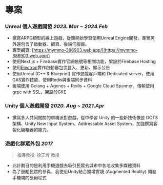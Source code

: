 # 專案

### Unreal 個人遊戲開發  *2023. Mar ~ 2024.Feb*
-  撰寫ARPG類型的線上遊戲，從頭開始學習使用Unreal Engine開發，專案另外還包含了啟動器、網頁、後端伺服器。
-  專案網頁: [https://mymmo-386903.web.app/](https://mymmo-386903.web.app/)
-  使用Next.js + Firebase實作官網帳號等相關功能，架設於Firebase Hosting
-  使用[Electron](https://www.electronjs.org/)實作啟動器包含登入、更新、顯示公告
-  使用Unreal (C++ & Blueprint) 實作遊戲客戶端和 Dedicated server，使用GAS實作技能、使用Redis與後端同步資料
-  後端使用 Golang + Agones + Redis + Google Cloud Spanner，傳輸使用 grpc with SSL，架設於GKE

### Unity 個人遊戲開發 *2020. Aug ~ 2021.Apr*
>
-  撰寫多人共同闖關的單機派對遊戲，從中學習 Unity 的一些新技術像是 DOTS 架構、Unity New Input System、Addressable Asset System，加強撰寫客製化編輯器的能力。

### 遊戲化群眾外包 *2017*
> 指導教授: 徐正炘 教授 
-  此計劃目的是利用手機遊戲去吸引民眾去城市中各地收集多媒體資料
-  為了鼓勵民眾的參與，我使用Unity結合擴增實境 (Augmented Reality) 開發手機端的應用程式
